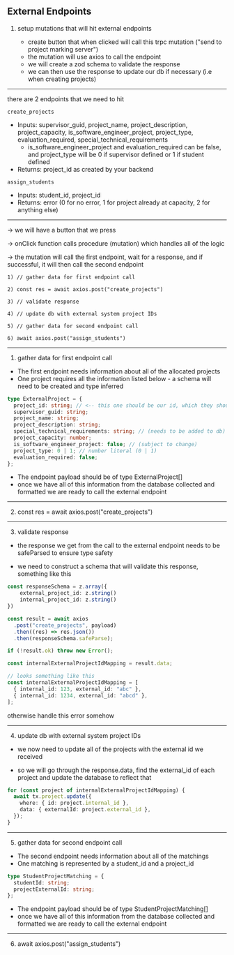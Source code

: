 ## External Endpoints

1. setup mutations that will hit external endpoints

   - create button that when clicked will call this trpc mutation ("send to project marking server")
   - the mutation will use axios to call the endpoint
   - we will create a zod schema to validate the response
   - we can then use the response to update our db if necessary (i.e when creating projects)

---

there are 2 endpoints that we need to hit

`create_projects`

- Inputs: supervisor_guid, project_name, project_description, project_capacity, is_software_engineer_project, project_type, evaluation_required, special_technical_requirements
  - is_software_engineer_project and evaluation_required can be false, and project_type will be 0 if supervisor defined or 1 if student defined
- Returns: project_id as created by your backend

`assign_students`

- Inputs: student_id, project_id
- Returns: error (0 for no error, 1 for project already at capacity, 2 for anything else)

---

-> we will have a button that we press

-> onClick function calls procedure (mutation) which handles all of the logic

-> the mutation will call the first endpoint, wait for a response, and if successful, it will then call the second endpoint

    1) // gather data for first endpoint call

    2) const res = await axios.post("create_projects")

    3) // validate response

    4) // update db with external system project IDs

    5) // gather data for second endpoint call

    6) await axios.post("assign_students")

---

1. gather data for first endpoint call

- The first endpoint needs information about all of the allocated projects
- One project requires all the information listed below - a schema will need to be created and type inferred

```ts
type ExternalProject = {
  project_id: string; // <-- this one should be our id, which they should return in the response alongside the new id
  supervisor_guid: string;
  project_name: string;
  project_description: string;
  special_technical_requirements: string; // (needs to be added to db)
  project_capacity: number;
  is_software_engineer_project: false; // (subject to change)
  project_type: 0 | 1; // number literal (0 | 1)
  evaluation_required: false;
};
```

- The endpoint payload should be of type ExternalProject[]
- once we have all of this information from the database collected and formatted we are ready to call the external endpoint

<!-- pseudo code here -->

---

2. const res = await axios.post("create_projects")

<!-- pseudo code here -->

---

3. validate response

- the response we get from the call to the external endpoint needs to be safeParsed to ensure type safety

- we need to construct a schema that will validate this response, something like this

```ts
const responseSchema = z.array({
    external_project_id: z.string()
    internal_project_id: z.string()
})
```

<!-- pseudo code here -->

```ts
const result = await axios
  .post("create_projects", payload)
  .then((res) => res.json())
  .then(responseSchema.safeParse);

if (!result.ok) throw new Error();

const internalExternalProjectIdMapping = result.data;

// looks something like this
const internalExternalProjectIdMapping = [
  { internal_id: 123, external_id: "abc" },
  { internal_id: 1234, external_id: "abcd" },
];
```

otherwise handle this error somehow

---

4. update db with external system project IDs

- we now need to update all of the projects with the external id we received

- so we will go through the response.data, find the external_id of each project and update the database to reflect that

    <!-- pseudo code here -->

```ts
for (const project of internalExternalProjectIdMapping) {
  await tx.project.update({
    where: { id: project.internal_id },
    data: { externalId: project.external_id },
  });
}
```

---

5. gather data for second endpoint call

- The second endpoint needs information about all of the matchings
- One matching is represented by a student_id and a project_id

```ts
type StudentProjectMatching = {
  studentId: string;
  projectExternalId: string;
};
```

<!-- pseudo code here -->

- The endpoint payload should be of type StudentProjectMatching[]
- once we have all of this information from the database collected and formatted we are ready to call the external endpoint

---

6. await axios.post("assign_students")

<!-- pseudo code here -->
